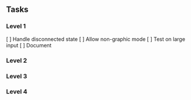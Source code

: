 ## Tasks

### Level 1
[ ] Handle disconnected state
[ ] Allow non-graphic mode
[ ] Test on large input
[ ] Document

### Level 2

### Level 3

### Level 4